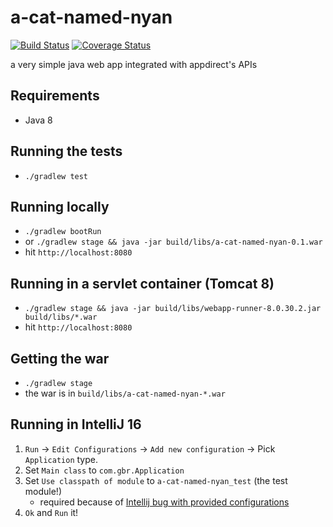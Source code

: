 # a-cat-named-nyan
[![Build Status](https://travis-ci.org/anothergbr/a-cat-named-nyan.svg?branch=master)](https://travis-ci.org/anothergbr/a-cat-named-nyan) [![Coverage Status](https://coveralls.io/repos/github/anothergbr/a-cat-named-nyan/badge.svg?branch=master)](https://coveralls.io/github/anothergbr/a-cat-named-nyan?branch=master)

a very simple java web app integrated with appdirect's APIs

## Requirements
* Java 8

## Running the tests
* `./gradlew test`

## Running locally
* `./gradlew bootRun`
* or `./gradlew stage && java -jar build/libs/a-cat-named-nyan-0.1.war`
* hit `http://localhost:8080`

## Running in a servlet container (Tomcat 8)
* `./gradlew stage && java -jar build/libs/webapp-runner-8.0.30.2.jar build/libs/*.war`
* hit `http://localhost:8080`

## Getting the war
* `./gradlew stage`
* the war is in `build/libs/a-cat-named-nyan-*.war`

## Running in IntelliJ 16
1. `Run` -> `Edit Configurations` -> `Add new configuration` -> Pick `Application` type.
2. Set `Main class` to `com.gbr.Application`
3. Set `Use classpath of module` to `a-cat-named-nyan_test` (the test module!)
    * required because of [Intellij bug with provided configurations](https://youtrack.jetbrains.com/issue/IDEA-107048)
4. `Ok` and `Run` it!
